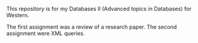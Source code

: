 This repository is for my Databases II (Advanced topics in Databases) for Western.

The first assignment was a review of a research paper. The second assignment were XML queries.
